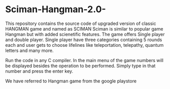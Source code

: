 # Sciman-Hangman-2.0-
This repository contains the source code of upgraded version of classic HANGMAN game and named as SCIMAN 
Sciman is similar to popular game Hangman but with added scienetific features. The game offers Single player and double player. Single player have three categories containing 5 rounds each and user gets to choose lifelines like teleportation, telepathy, quantum letters and many more.


Run the code in any C compiler. In the main menu of the game numbers will be displayed besides the operation to be performed. Simply type in that number and press the enter key.


We have referred to Hangman game from the google playstore
